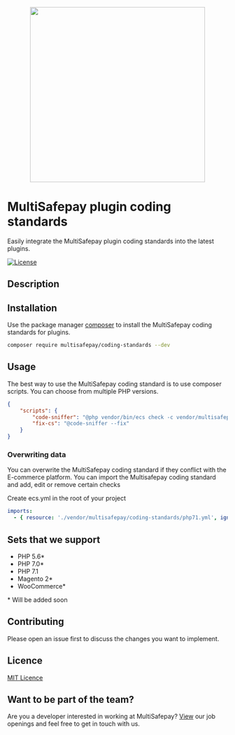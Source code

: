 <p align="center">
  <img src="https://www.multisafepay.com/img/multisafepaylogo.svg" width="400px" position="center">
</p>

# MultiSafepay plugin coding standards

Easily integrate the MultiSafepay plugin coding standards into the latest plugins.

[![License](https://img.shields.io/packagist/l/multisafepay/coding-standards.svg)](https://github.com/MultiSafepay/coding-standards/blob/master/LICENSE)

## Description

## Installation
Use the package manager [composer](https://getcomposer.org/) to install the MultiSafepay coding standards for plugins.
```bash
composer require multisafepay/coding-standards --dev
```

## Usage
The best way to use the MultiSafepay coding standard is to use composer scripts. 
You can choose from multiple PHP versions.

```json
{
    "scripts": {
        "code-sniffer": "@php vendor/bin/ecs check -c vendor/multisafepay/coding-standards/php71.yml src tests --clear-cache",
        "fix-cs": "@code-sniffer --fix"
    }
}
```

### Overwriting data
You can overwrite the MultiSafepay coding standard if they conflict with the E-commerce platform. You can import the Multisafepay coding standard and add, edit or remove certain checks

Create ecs.yml in the root of your project
```yaml
imports:
  - { resource: './vendor/multisafepay/coding-standards/php71.yml', ignore_errors: not_found }
```

## Sets that we support
* PHP 5.6*
* PHP 7.0*
* PHP 7.1
* Magento 2*
* WooCommerce*

\* Will be added soon

## Contributing
Please open an issue first to discuss the changes you want to implement.

## Licence
[MIT Licence](https://github.com/MultiSafepay/coding-standards/blob/master/LICENSE)

## Want to be part of the team?
Are you a developer interested in working at MultiSafepay? [View](https://www.multisafepay.com/careers/#jobopenings) our job openings and feel free to get in touch with us.

